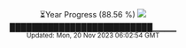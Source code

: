 <p align="center">
⏳Year Progress (88.56 %) <img src="https://file5s.ratemyserver.net/mobs/1062.gif"><br>
██████████████████████████▁▁▁▁ <br>
<sub>Updated: Mon, 20 Nov 2023 06:02:54 GMT</sub>
</p>

